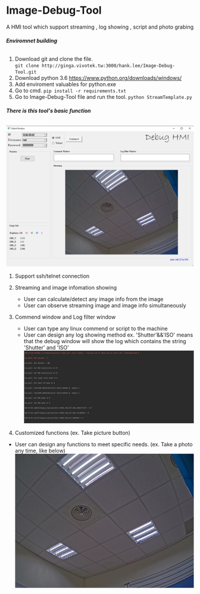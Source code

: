# Image-Debug-Tool

A HMI tool which support streaming , log showing , script and photo grabing

###### **Enviromnet building**
1. Download git and clone the file.  
        `git clone http://ginga.vivotek.tw:3000/hank.lee/Image-Debug-Tool.git`
2. Download python 3.6 https://www.python.org/downloads/windows/
3. Add enviroment valuables for python.exe
4. Go to cmd. 
        `pip install -r requirements.txt`
5. Go to Image-Debug-Tool file and run the tool.
        `python StreamTemplate.py`



###### **There is this tool's basic function**
![Alt text](HMI_photo.PNG)
1. Support ssh/telnet connection

2. Streaming and image infomation showing
   * User can calculate/detect any image info from the image
   * User can observe streaming image and image info simultaneously
   
3. Commend window and Log filter window
   * User can type any linux commend or script to the machine
   * User can design any log showing method 
     ex. 'Shutter'&&'ISO' means that the debug window will show the log which contains the string 'Shutter' and 'ISO'
![Alt text](HMI_log.PNG)

4. Customized functions (ex. Take picture button)
  * User can design any functions to meet specific needs. (ex. Take a photo any time, like below)
![Alt text](test.jpg)

